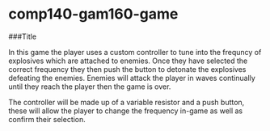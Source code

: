 # comp140-gam160-game
###Title

In this game the player uses a custom controller to tune into the frequncy of explosives which are attached to enemies.
Once they have selected the correct frequency they then push the button to detonate the explosives defeating the enemies.
Enemies will attack the player in waves continually until they reach the player then the game is over.


The controller will be made up of a variable resistor and a push button, these will allow the player to change the frequency in-game as well as confirm their selection.
